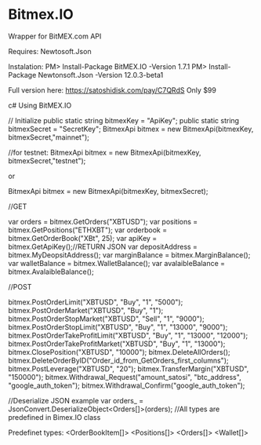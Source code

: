 # Bitmex.IO
Wrapper for BitMEX.com API

Requires:
Newtosoft.Json

Instalation:
PM> Install-Package BitMEX.IO -Version 1.7.1
PM> Install-Package Newtonsoft.Json -Version 12.0.3-beta1

Full version here:
https://satoshidisk.com/pay/C7QRdS
Only $99


c#
Using BitMEX.IO

// Initialize
public static string bitmexKey = "ApiKey";
public static string bitmexSecret = "SecretKey";
BitmexApi bitmex = new BitmexApi(bitmexKey, bitmexSecret,"mainnet");

//for testnet:
BitmexApi bitmex = new BitmexApi(bitmexKey, bitmexSecret,"testnet");

or

BitmexApi bitmex = new BitmexApi(bitmexKey, bitmexSecret);



//GET

var orders = bitmex.GetOrders("XBTUSD");
var positions = bitmex.GetPositions("ETHXBT");
var orderbook = bitmex.GetOrderBook("XBt", 25);
var apiKey = bitmex.GetApiKey();//RETURN JSON
var depositAddress = bitmex.MyDeopsitAddress();
var marginBalance = bitmex.MarginBalance();
var walletBalance = bitmex.WalletBalance();
var avalaibleBalance = bitmex.AvalaibleBalance();

//POST

bitmex.PostOrderLimit("XBTUSD", "Buy", "1", "5000");
bitmex.PostOrderMarket("XBTUSD", "Buy", "1");
bitmex.PostOrderStopMarket("XBTUSD", "Sell", "1", "9000");
bitmex.PostOrderStopLimit("XBTUSD", "Buy", "1", "13000", "9000");
bitmex.PostOrderTakeProfitLimit("XBTUSD", "Buy", "1", "13000", "12000");
bitmex.PostOrderTakeProfitMarket("XBTUSD", "Buy", "1", "13000");
bitmex.ClosePosition("XBTUSD", "10000");
bitmex.DeleteAllOrders();
bitmex.DeleteOrderByID("Order_id_from_GetOrders_first_columns");
bitmex.PostLeverage("XBTUSD", "20");
bitmex.TransferMargin("XBTUSD", "150000");
bitmex.Withdrawal_Request("amount_satosi", "btc_address", "google_auth_token");
bitmex.Withdrawal_Confirm("google_auth_token");

//Deserialize JSON example
var orders_ = JsonConvert.DeserializeObject<Orders[]>(orders); 
//All types are predefined in Bimex.IO class

Predefinet types:
<OrderBookItem[]>
<Positions[]>
<Orders[]>
<Wallet[]>
